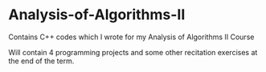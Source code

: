 # Analysis-of-Algorithms-II
Contains C++ codes which I wrote for my Analysis of Algorithms II Course

Will contain 4 programming projects and some other recitation exercises at the end of the term.
